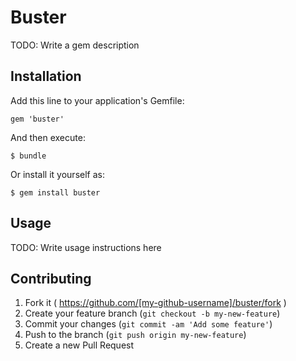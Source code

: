 # Buster

TODO: Write a gem description

## Installation

Add this line to your application's Gemfile:

    gem 'buster'

And then execute:

    $ bundle

Or install it yourself as:

    $ gem install buster

## Usage

TODO: Write usage instructions here

## Contributing

1. Fork it ( https://github.com/[my-github-username]/buster/fork )
2. Create your feature branch (`git checkout -b my-new-feature`)
3. Commit your changes (`git commit -am 'Add some feature'`)
4. Push to the branch (`git push origin my-new-feature`)
5. Create a new Pull Request
